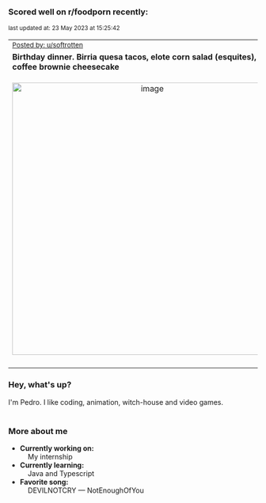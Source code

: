 ### Scored well on r/foodporn recently:

<p align="left"><sub>last updated at: 23 May 2023 at 15:25:42</sub></p>

|   |
| --- |
| <sub>[Posted by: u/softrotten][source]</sub> |
| **Birthday dinner. Birria quesa tacos, elote corn salad (esquites), and coffee brownie cheesecake** | 
|<p align="center"> <img alt="image" src="https://i.redd.it/032zydqifh1b1.png" width="550" /> </p>|
|   |

### Hey, what's up?

I'm Pedro. I like coding, animation, witch-house and video games.<br><br>

### More about me
- **Currently working on:**  
&nbsp;&nbsp;&nbsp;&nbsp;My internship
- **Currently learning:**  
&nbsp;&nbsp;&nbsp;&nbsp;Java and Typescript
- **Favorite song:**  
&nbsp;&nbsp;&nbsp;&nbsp;DEVILNOTCRY — NotEnoughOfYou<br><br>

  



  
  
  
[linkedin]: https://linkedin.com/in/pedro-h-r-gomes-8a487b14a/
[gmail]: mailto:pilique11@gmail.com
[source]: https://reddit.com/r/FoodPorn/comments/13p9rfn/birthday_dinner_birria_quesa_tacos_elote_corn/
[redditAPI]: https://www.reddit.com/dev/api/